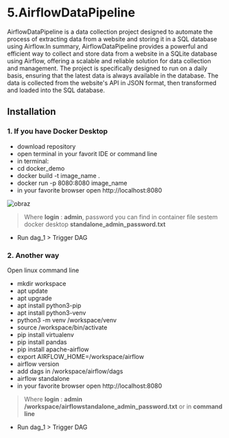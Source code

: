 # 5.AirflowDataPipeline

AirflowDataPipeline is a data collection project designed to automate the process of extracting data from a website and storing it in a SQL database using Airflow.In summary, AirflowDataPipeline provides a powerful and efficient way to collect and store data from a website in a SQLite database using Airflow, offering a scalable and reliable solution for data collection and management.
The project is specifically designed to run on a daily basis, ensuring that the latest data is always available in the database. The data is collected from the website's API in JSON format, then transformed and loaded into the SQL database.

## Installation

 ### 1. If you have Docker Desktop

- download repository
- open terminal in your favorit IDE or command line
- in terminal: 
- cd docker_demo
- docker build -t image_name .
- docker run -p 8080:8080 image_name
- in your favorite browser open http://localhost:8080

![obraz](https://user-images.githubusercontent.com/105165580/231084365-b277fb66-3795-4857-b307-d4cc3fa33ab4.png)
> Where **login** : **admin**, password you can find in container file sestem  docker desktop **standalone_admin_password.txt**
- Run dag_1 > Trigger DAG


### 2. Another way
Open linux command line
- mkdir workspace
- apt update
- apt upgrade
- apt install python3-pip
- apt install python3-venv
- python3 -m venv  /workspace/venv
- source  /workspace/bin/activate
- pip install virtualenv
- pip install pandas
- pip install apache-airflow
- export AIRFLOW_HOME=/workspace/airflow
- airflow version
- add dags in /workspace/airflow/dags
- airflow standalone
- in your favorite browser open http://localhost:8080
> Where **login** : **admin** **/workspace/airflowstandalone_admin_password.txt** or in **command line**
- Run dag_1 > Trigger DAG

